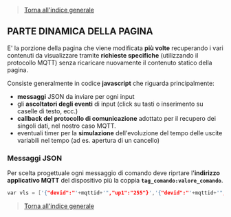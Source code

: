 >[Torna all'indice generale](README.md)

## **PARTE DINAMICA DELLA PAGINA**

E' la porzione della pagina che viene modificata **più volte** recuperando i vari contenuti da visualizzare tramite **richieste specifiche** (utilizzando il protocollo MQTT) senza ricaricare nuovamente il contenuto statico della pagina.

Consiste generalmente in codice **javascript** che riguarda principalmente:
- **messaggi** JSON da inviare per ogni input
- gli **ascoltatori degli eventi** di input (click su tasti o inserimento su caselle di testo, ecc.)
- **callback del protocollo di comunicazione** adottato per il recupero dei singoli dati, nel nostro caso MQTT.
- eventuali timer per la **simulazione** dell'evoluzione del tempo delle uscite variabili nel tempo (ad es. apertura di un cancello)

### **Messaggi JSON**

Per scelta progettuale ogni messaggio di comando deve riprtare l'**indirizzo applicativo MQTT** del dispositivo più la coppia **```tag_comando:valore_comando```**.

```C++
var vls = ['{"devid":"'+mqttid+'","up1":"255"}','{"devid":"'+mqttid+'","down1":"255"}','{"devid":"'+mqttid+'","conf":"255"}'];
```














>[Torna all'indice generale](README.md)
